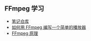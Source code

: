 ## FFmpeg 学习

- [笔记仓库](https://gitee.com/kamaihamaiha/ffmpeg-note)
- [如何用 FFmpeg 编写一个简单的播放器](FFmpeg_and_sdl_tutorial.pdf)
- [FFmpeg 原理](https://ffmpeg.xianwaizhiyin.net)

